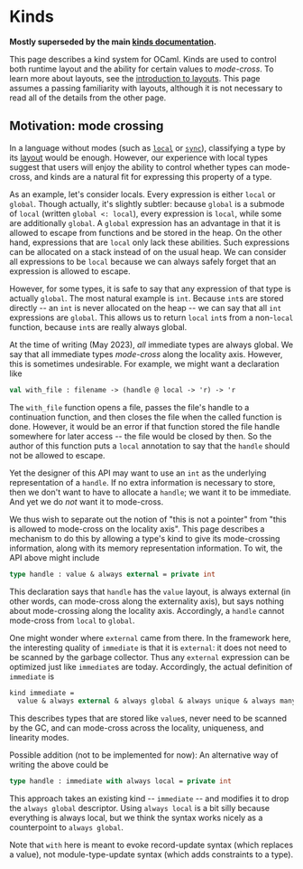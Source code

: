 # Kinds

**Mostly superseded by the main [kinds documentation](../../extensions/kinds/index.md).**

This page describes a kind system for OCaml. Kinds are used to control
both runtime layout and the ability for certain values to *mode-cross*.
To learn more about layouts, see the [introduction to layouts](index.md).
This page assumes a passing familiarity with layouts, although it is not
necessary to read all of the details from the other page.

## Motivation: mode crossing

In a language without modes (such as [`local`](../../extensions/stack/intro.md)
or [`sync`](../modes/data-race-freedom.md)), classifying a type by its [layout](index.md) would
be enough. However, our experience with local types suggest that users will
enjoy the ability to control whether types can mode-cross, and kinds are
a natural fit for expressing this property of a type.

As an example, let's consider locals. Every expression is either `local` or `global`.
Though actually, it's slightly subtler: because `global` is a submode of `local`
(written `global <: local`), every expression is `local`, while some are additionally
`global`. A `global` expression has an advantage in that it is allowed to escape
from functions and be stored in the heap. On the other hand, expressions that
are `local` only lack these abilities. Such expressions can be allocated on a
stack instead of on the usual heap. We can consider all expressions to be `local`
because we can always safely forget that an expression is allowed to escape.

However, for some types, it is safe to say that any expression of that type is
actually `global`. The most natural example is `int`. Because `int`s are stored
directly -- an `int` is never allocated on the heap -- we can say that all
`int` expressions are `global`. This allows us to return `local` `int`s from
a non-`local` function, because `int`s are really always global.

At the time of writing (May 2023), *all* immediate types are always global.
We say that all immediate types *mode-cross* along the locality axis. However,
this is sometimes undesirable. For example, we might want a declaration like

```ocaml
val with_file : filename -> (handle @ local -> 'r) -> 'r
```

The `with_file` function opens a file, passes the file's handle to a continuation
function, and then closes the file when the called function is done. However,
it would be an error if that function stored the file handle somewhere for later
access -- the file would be closed by then. So the author of this function puts
a `local` annotation to say that the `handle` should not be allowed to escape.

Yet the designer of this API may want to use an `int` as the underlying representation
of a `handle`. If no extra information is necessary to store, then we don't want
to have to allocate a `handle`; we want it to be immediate. And yet we do *not*
want it to mode-cross.

We thus wish to separate out the notion of "this is not a pointer" from
"this is allowed to mode-cross on the locality axis". This page describes
a mechanism to do this by allowing a type's kind to give its mode-crossing
information, along with its memory representation information. To wit, the
API above might include

```ocaml
type handle : value & always external = private int
```

This declaration says that `handle` has the `value` layout, is always
external (in other words, can mode-cross along the externality axis), but
says nothing about mode-crossing along the locality axis. Accordingly,
a `handle` cannot mode-cross from `local` to `global`.

One might wonder where `external` came from there. In the framework here,
the interesting quality of `immediate` is that it is `external`: it does not
need to be scanned by the garbage collector. Thus any `external` expression
can be optimized just like `immediate`s are today. Accordingly, the actual
definition of `immediate` is

```ocaml
kind immediate =
  value & always external & always global & always unique & always many
```

This describes types that are stored like `value`s, never need to be scanned
by the GC, and can mode-cross across the locality, uniqueness, and linearity
modes.

Possible addition (not to be implemented for now): An alternative way
of writing the above could be

```ocaml
type handle : immediate with always local = private int
```

This approach takes an existing kind -- `immediate` -- and modifies it to drop the `always
global` descriptor. Using `always local` is a bit silly because everything is always
local, but we think the syntax works nicely as a counterpoint to `always global`.

Note that `with` here is meant to evoke record-update syntax (which
replaces a value), not module-type-update syntax (which adds
constraints to a type).

